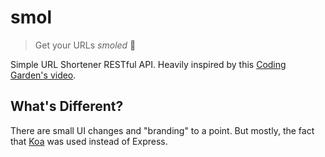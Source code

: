 # smol

> Get your URLs _smoled_ 🐥

Simple URL Shortener RESTful API. Heavily inspired by this [Coding Garden's video](https://www.youtube.com/watch?v=gq5yubc1u18).

## What's Different?

There are small UI changes and "branding" to a point. But mostly, the fact that [Koa](https://koajs.com) was used instead of Express.
